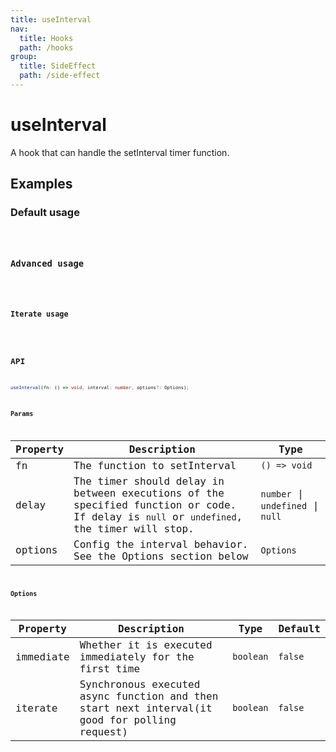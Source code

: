 ```yaml
---
title: useInterval
nav:
  title: Hooks
  path: /hooks
group:
  title: SideEffect
  path: /side-effect
---
```


# useInterval

A hook that can handle the setInterval timer function.

## Examples

### Default usage

<code src="./demo/demo1.tsx" />

### Advanced usage

<code src="./demo/demo2.tsx" />

### Iterate usage

<code src="./demo/demo4.tsx" />

## API

```typescript
useInterval(fn: () => void, interval: number, options?: Options);
```

### Params

| Property | Description                                                                                                                             | Type       |
|----------|-----------------------------------------------------------------------------------------------------------------------------------------|------------|
| fn       | The function to setInterval                                                                                                             | `() => void` |
| delay    | The timer should delay in between executions of the specified function or code. If delay is `null` or `undefined`, the timer will stop. |    `number` \| `undefined` \| `null`        |
| options  | Config the interval behavior. See the Options section below                                                                             | `Options`    |


### Options

| Property  | Description                                           | Type    | Default |
|-----------|-------------------------------------------------------|---------|---------|
| immediate | Whether it is executed immediately for the first time | `boolean` | `false`   |
| iterate | Synchronous executed async function and then start next interval(it good for polling request) | `boolean` | `false`   |
